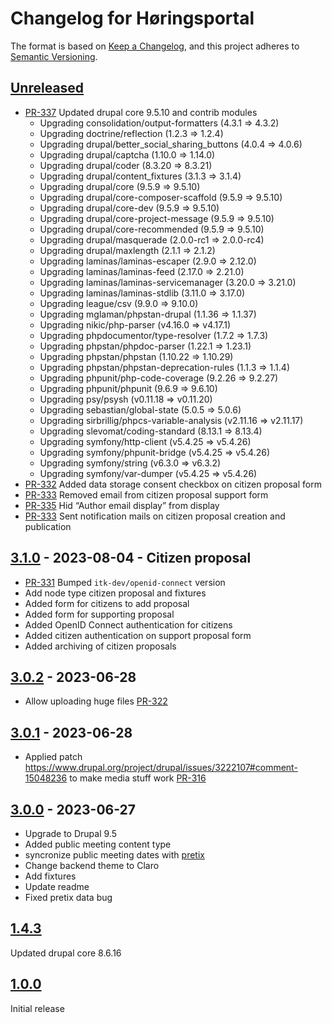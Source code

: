 # Changelog for Høringsportal

The format is based on [Keep a Changelog](https://keepachangelog.com/en/1.0.0/),
and this project adheres to [Semantic
Versioning](https://semver.org/spec/v2.0.0.html).

## [Unreleased]
* [PR-337](https://github.com/itk-dev/hoeringsportal/pull/337)
  Updated drupal core 9.5.10 and contrib modules
  * Upgrading consolidation/output-formatters (4.3.1 => 4.3.2)
  * Upgrading doctrine/reflection (1.2.3 => 1.2.4)
  * Upgrading drupal/better_social_sharing_buttons (4.0.4 => 4.0.6)
  * Upgrading drupal/captcha (1.10.0 => 1.14.0)
  * Upgrading drupal/coder (8.3.20 => 8.3.21)
  * Upgrading drupal/content_fixtures (3.1.3 => 3.1.4)
  * Upgrading drupal/core (9.5.9 => 9.5.10)
  * Upgrading drupal/core-composer-scaffold (9.5.9 => 9.5.10)
  * Upgrading drupal/core-dev (9.5.9 => 9.5.10)
  * Upgrading drupal/core-project-message (9.5.9 => 9.5.10)
  * Upgrading drupal/core-recommended (9.5.9 => 9.5.10)
  * Upgrading drupal/masquerade (2.0.0-rc1 => 2.0.0-rc4)
  * Upgrading drupal/maxlength (2.1.1 => 2.1.2)
  * Upgrading laminas/laminas-escaper (2.9.0 => 2.12.0)
  * Upgrading laminas/laminas-feed (2.17.0 => 2.21.0)
  * Upgrading laminas/laminas-servicemanager (3.20.0 => 3.21.0)
  * Upgrading laminas/laminas-stdlib (3.11.0 => 3.17.0)
  * Upgrading league/csv (9.9.0 => 9.10.0)
  * Upgrading mglaman/phpstan-drupal (1.1.36 => 1.1.37)
  * Upgrading nikic/php-parser (v4.16.0 => v4.17.1)
  * Upgrading phpdocumentor/type-resolver (1.7.2 => 1.7.3)
  * Upgrading phpstan/phpdoc-parser (1.22.1 => 1.23.1)
  * Upgrading phpstan/phpstan (1.10.22 => 1.10.29)
  * Upgrading phpstan/phpstan-deprecation-rules (1.1.3 => 1.1.4)
  * Upgrading phpunit/php-code-coverage (9.2.26 => 9.2.27)
  * Upgrading phpunit/phpunit (9.6.9 => 9.6.10)
  * Upgrading psy/psysh (v0.11.18 => v0.11.20)
  * Upgrading sebastian/global-state (5.0.5 => 5.0.6)
  * Upgrading sirbrillig/phpcs-variable-analysis (v2.11.16 => v2.11.17)
  * Upgrading slevomat/coding-standard (8.13.1 => 8.13.4)
  * Upgrading symfony/http-client (v5.4.25 => v5.4.26)
  * Upgrading symfony/phpunit-bridge (v5.4.25 => v5.4.26)
  * Upgrading symfony/string (v6.3.0 => v6.3.2)
  * Upgrading symfony/var-dumper (v5.4.25 => v5.4.26)
* [PR-332](https://github.com/itk-dev/hoeringsportal/pull/332)
  Added data storage consent checkbox on citizen proposal form
* [PR-333](https://github.com/itk-dev/hoeringsportal/pull/333)
  Removed email from citizen proposal support form
* [PR-335](https://github.com/itk-dev/hoeringsportal/pull/335)
  Hid “Author email display” from display
* [PR-333](https://github.com/itk-dev/hoeringsportal/pull/333)
  Sent notification mails on citizen proposal creation and publication

## [3.1.0] - 2023-08-04 - Citizen proposal

* [PR-331](https://github.com/itk-dev/hoeringsportal/pull/331)
  Bumped `itk-dev/openid-connect` version
* Add node type citizen proposal and fixtures
* Added form for citizens to add proposal
* Added form for supporting proposal
* Added OpenID Connect authentication for citizens
* Added citizen authentication on support proposal form
* Added archiving of citizen proposals

## [3.0.2] - 2023-06-28

* Allow uploading huge files
  [PR-322](https://github.com/itk-dev/hoeringsportal/pull/322)

## [3.0.1] - 2023-06-28

* Applied patch
  <https://www.drupal.org/project/drupal/issues/3222107#comment-15048236> to
  make media stuff work
  [PR-316](https://github.com/itk-dev/hoeringsportal/pull/316)

## [3.0.0] - 2023-06-27

* Upgrade to Drupal 9.5
* Added public meeting content type
* syncronize public meeting dates with [pretix](https://pretix.eu)
* Change backend theme to Claro
* Add fixtures
* Update readme
* Fixed pretix data bug

## [1.4.3]

Updated drupal core 8.6.16

## [1.0.0]

Initial release

[Unreleased]: https://github.com/itk-dev/hoeringsportal/compare/3.1.0...HEAD
[3.1.0]: https://github.com/itk-dev/hoeringsportal/compare/3.0.2...3.1.0
[3.0.2]: https://github.com/itk-dev/hoeringsportal/compare/3.0.1...3.0.2
[3.0.1]: https://github.com/itk-dev/hoeringsportal/compare/3.0.0...3.0.1
[3.0.0]: https://github.com/itk-dev/hoeringsportal/compare/1.4.3...3.0.0
[1.4.3]: https://github.com/itk-dev/hoeringsportal/compare/1.0.0...1.4.3
[1.0.0]: https://github.com/itk-dev/hoeringsportal/releases/tag/1.0.0
